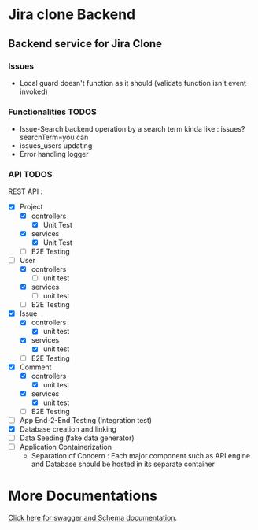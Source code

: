 # Jira clone Backend
## Backend service for Jira Clone
### Issues
- Local guard doesn't function as it should (validate function isn't event invoked)
### Functionalities TODOS
- Issue-Search backend operation by a search term kinda like : issues?searchTerm=you can
- issues_users updating
- Error handling logger
### API TODOS

REST API :
- [x] Project
  - [x] controllers
    - [x] Unit Test
  - [x] services
    - [x] Unit Test
  - [ ] E2E Testing

- [ ] User
  - [x] controllers
    - [ ] unit test
  - [x] services
    - [ ] unit test
  - [ ] E2E Testing

- [x] Issue
  - [x] controllers
    - [x] unit test
  - [x] services
    - [x] unit test
  - [ ] E2E Testing

- [x] Comment
  - [x] controllers
    - [x] unit test
  - [x] services
    - [x] unit test
  - [ ] E2E Testing

- [ ] App End-2-End Testing (Integration test)
- [x] Database creation and linking
- [ ] Data Seeding (fake data generator)
- [ ] Application Containerization
    - Separation of Concern : Each major component such as API engine and Database should be hosted in its separate container
# More Documentations 
[Click here for swagger and Schema documentation](https://drive.google.com/file/d/11UuR15HyuspsOANuSJ-Iro39MVKdhEAe/view?usp=sharing).